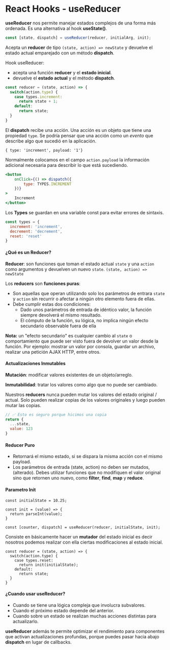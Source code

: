 # React Hooks - useReducer

**useReducer** nos permite manejar estados complejos de una forma más ordenada. Es una alternativa al hook **useState()**.

```javascript
const [state, dispatch] = useReducer(reducer, initialArg, init);
```

Acepta un **reducer** de tipo `(state, action) => newState` y devuelve el estado actual emparejado con un método **dispatch**.

Hook useReducer:

- acepta una función **reducer** y el **estado inicial**.
- devuelve el **estado actual** y el método **dispatch**.

```javascript
const reducer = (state, action) => {
  switch(action.type) {
    case types.increment:
      return state + 1;
    default:
      return state;
  }
}
```

El **dispatch** recibe una acción. Una acción es un objeto que tiene una propiedad `type`. Se podría pensar que una acción como un *evento* que describe algo que sucedió en la aplicación.

`{ type: 'increment', payload: '1'}`

Normalmente colocamos en el campo `action.payload` la información adicional necesaria para describir lo que está sucediendo.

```jsx
<button 
    onClick={() => dispatch({ 
        type: TYPES.INCREMENT 
    })}
>
    Increment
</button>
```



Los **Types** se guardan en una variable const para evitar errores de sintaxis.

```javascript
const types = {
  increment: 'increment',
  decrement: 'decrement',
  reset: 'reset'
}
```



#### ¿Qué es un Reducer?

**Reducer**: son funciones que toman el estado actual `state` y una `action` como argumentos y devuelven un nuevo `state`. `(state, action) => newState`

Los **reducers** son **funciones puras**:

- Son aquellas que operan utilizando solo los parámetros de entrara `state` y `action` sin recurrir o afectar a ningún otro elemento fuera de ellas.
- Debe cumplir estas dos condiciones:
  - Dado unos parámetros de entrada de idéntico valor, la función siempre devolverá el mismo resultado.
  - El cómputo de la función, su lógica, no implica ningún efecto secundario observable fuera de ella

**Nota:** un "efecto secundario" es cualquier cambio al `state` o comportamiento que puede ser visto fuera de devolver un valor desde la función. Por ejemplo: mostrar un valor por consola, guardar un archivo, realizar una petición AJAX HTTP, entre otros. 

#### Actualizaciones Inmutables

**Mutación**: modificar valores existentes de un objeto/arreglo.

**Inmutabilidad**: tratar los valores como algo que no puede ser cambiado.

Nuestros **reducers** nunca pueden mutar los valores del estado original / actual. Solo pueden realizar copias de los valores originales y luego pueden mutar las copias.

```javascript
// ✅ Esto es seguro porque hicimos una copia
return {
  ...state,
  value: 123
}
```

#### Reducer Puro

- Retornará el mismo estado, si se dispara la misma acción con el mismo payload.
- Los parámetros de entrada (state, action) no deben ser mutados, (alterado). Debes utilizar funciones que no modifiquen el valor original sino que retornen uno nuevo, como **filter**, **find**, **map** y **reduce**.



#### Parametro Init 

```react
const initialState = 10.25;

const init = (value) => {
  return parseInt(value);
}

const [counter, dispatch] = useReducer(reducer, initialState, init);
```

Consiste en básicamente hacer un **mutador** del estado inicial es decir nosotros podemos realizar con ella ciertas modificaciones al estado inicial.

```react
const reducer = (state, action) => {
  switch(action.type) {
    case types.reset:
      return init(initialState);
    default:
      return state;
  }
}
```



#### ¿Cuando usar useReducer?

- Cuando se tiene una lógica compleja que involucra subvalores.
- Cuando el próximo estado depende del anterior.
- Cuando sobre un estado se realizan muchas acciones distintas para actualizarlo.

**useReducer** además te permite optimizar el rendimiento para componentes que activan actualizaciones profundas, porque puedes pasar hacia abajo **dispatch** en lugar de callbacks.





